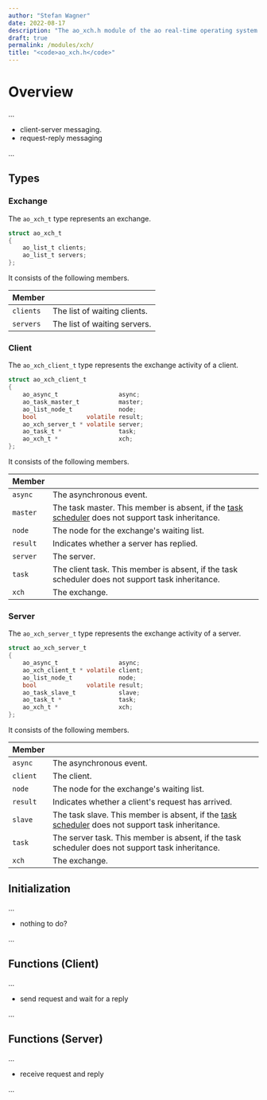 ```yaml
---
author: "Stefan Wagner"
date: 2022-08-17
description: "The ao_xch.h module of the ao real-time operating system."
draft: true
permalink: /modules/xch/
title: "<code>ao_xch.h</code>"
---
```


# Overview

...

- client-server messaging.
- request-reply messaging

...

## Types

### Exchange

The `ao_xch_t` type represents an exchange.

```c
struct ao_xch_t
{
    ao_list_t clients;
    ao_list_t servers;
};
```

It consists of the following members.

| Member | |
|--------|-|
| `clients` | The list of waiting clients. |
| `servers` | The list of waiting servers. |

### Client

The `ao_xch_client_t` type represents the exchange activity of a client.

```c
struct ao_xch_client_t
{
    ao_async_t                 async;
    ao_task_master_t           master;
    ao_list_node_t             node;
    bool              volatile result;
    ao_xch_server_t * volatile server;
    ao_task_t *                task;
    ao_xch_t *                 xch;
};
```

It consists of the following members.

| Member | |
|--------|-|
| `async` | The asynchronous event. |
| `master` | The task master. This member is absent, if the [task scheduler](../task-scheduler.md) does not support task inheritance. |
| `node` | The node for the exchange's waiting list. |
| `result` | Indicates whether a server has replied. |
| `server` | The server. |
| `task` | The client task. This member is absent, if the task scheduler does not support task inheritance. |
| `xch` | The exchange. |

### Server

The `ao_xch_server_t` type represents the exchange activity of a server.

```c
struct ao_xch_server_t
{
    ao_async_t                 async;
    ao_xch_client_t * volatile client;
    ao_list_node_t             node;
    bool              volatile result;
    ao_task_slave_t            slave;
    ao_task_t *                task;
    ao_xch_t *                 xch;
};
```

It consists of the following members.

| Member | |
|--------|-|
| `async` | The asynchronous event. |
| `client` | The client. |
| `node` | The node for the exchange's waiting list. |
| `result` | Indicates whether a client's request has arrived. |
| `slave` | The task slave. This member is absent, if the [task scheduler](../task-scheduler.md) does not support task inheritance. |
| `task` | The server task. This member is absent, if the task scheduler does not support task inheritance. |
| `xch` | The exchange. |

## Initialization

...

- nothing to do?

...

## Functions (Client)

...

- send request and wait for a reply

...

## Functions (Server)

...

- receive request and reply

...
